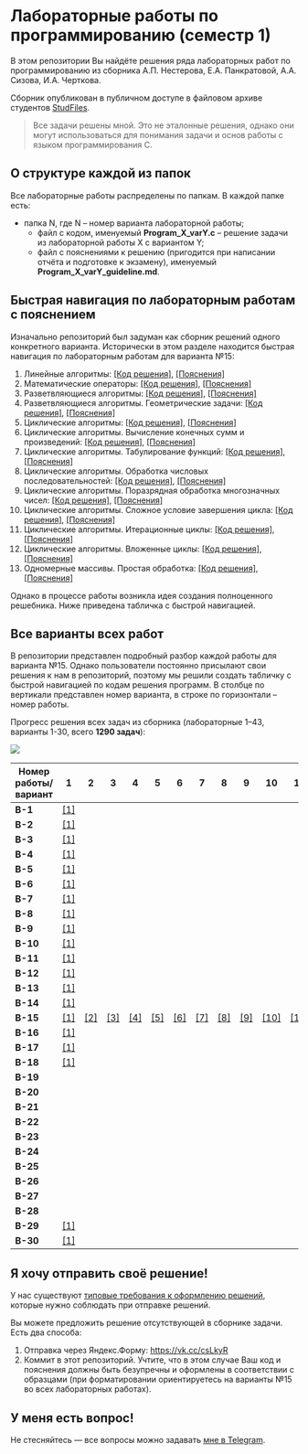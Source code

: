 # Лабораторные работы по программированию (семестр 1)
В этом репозитории Вы найдёте решения ряда лабораторных работ по программированию из сборника А.П. Нестерова, Е.А. Панкратовой, А.А. Сизова, И.А. Черткова.

Сборник опубликован в публичном доступе в файловом архиве студентов [StudFiles](https://studfile.net/preview/2715555).

> Все задачи решены мной. Это не эталонные решения, однако они могут использоваться для понимания задачи и основ работы с языком программирования C.

## О структуре каждой из папок

Все лабораторные работы распределены по папкам. В каждой папке есть:
- папка N, где N – номер варианта лабораторной работы;
  - файл с кодом, именуемый **Program_X_varY.c** – решение задачи из лабораторной работы X с вариантом Y;
  - файл с пояснениями к решению (пригодится при написании отчёта и подготовке к экзамену), именуемый **Program_X_varY_guideline.md**.

## Быстрая навигация по лабораторным работам с пояснением

Изначально репозиторий был задуман как сборник решений одного конкретного варианта. Исторически в этом разделе находится быстрая навигация по лабораторным работам для варианта №15:
1. Линейные алгоритмы: [[Код решения]](1.%20Линейные%20алгоритмы/15/Program_1_var15.c), [[Пояснения]](1.%20Линейные%20алгоритмы/15/Program_1_var15_guideline.md)
2. Математические операторы: [[Код решения]](2.%20Математические%20операторы/15/Program_2_var15.c), [[Пояснения]](2.%20Математические%20операторы/15/Program_2_var15_guideline.md)
3. Разветвляющиеся алгоритмы: [[Код решения]](3.%20Разветвляющиеся%20алгоритмы/15/Program_3_var15.c), [[Пояснения]](3.%20Разветвляющиеся%20алгоритмы/15/Program_3_var15_guideline.md)
4. Разветвляющиеся алгоритмы. Геометрические задачи: [[Код решения]](4.%20Разветвляющиеся%20алгоритмы.%20Геометрические%20задачи/15/Program_4_var15.c), [[Пояснения]](4.%20Разветвляющиеся%20алгоритмы.%20Геометрические%20задачи/15/Program_4_var15_guideline.md)
5. Циклические алгоритмы: [[Код решения]](5.%20Циклические%20алгоритмы/15/Program_5_var15.c), [[Пояснения]](5.%20Циклические%20алгоритмы/15/Program_5_var15_guideline.md)
6. Циклические алгоритмы. Вычисление конечных сумм и произведений: [[Код решения]](6.%20Циклические%20алгоритмы.%20Вычисление%20конечных%20сумм%20и%20произведений/15/Program_6_var15.c), [[Пояснения]](6.%20Циклические%20алгоритмы.%20Вычисление%20конечных%20сумм%20и%20произведений/15/Program_6_var15_guideline.md)
7. Циклические алгоритмы. Табулирование функций: [[Код решения]](7.%20Циклические%20алгоритмы.%20Табулирование%20функций/15/Program_7_var15.c), [[Пояснения]](7.%20Циклические%20алгоритмы.%20Табулирование%20функций/15/Program_7_var15_guideline.md)
8. Циклические алгоритмы. Обработка числовых последовательностей: [[Код решения]](8.%20Циклические%20алгоритмы.%20Обработка%20числовых%20последовательностей/15/Program_8_var15.c), [[Пояснения]](8.%20Циклические%20алгоритмы.%20Обработка%20числовых%20последовательностей/15/Program_8_var15_guideline.md)
9. Циклические алгоритмы. Поразрядная обработка многозначных чисел: [[Код решения]](9.%20Циклические%20алгоритмы.%20Поразрядная%20обработка%20многозначных%20чисел/15/Program_9_var15.c), [[Пояснения]](9.%20Циклические%20алгоритмы.%20Поразрядная%20обработка%20многозначных%20чисел/15/Program_9_var15_guideline.md)
10. Циклические алгоритмы. Сложное условие завершения цикла: [[Код решения]](10.%20Циклические%20алгоритмы.%20Сложное%20условие%20завершения%20цикла/15/Program_10_var15.c), [[Пояснения]](10.%20Циклические%20алгоритмы.%20Сложное%20условие%20завершения%20цикла/15/Program_10_var15_guideline.md)
11. Циклические алгоритмы. Итерационные циклы: [[Код решения]](11.%20Циклические%20алгоритмы.%20Итерационные%20циклы/15/Program_11_var15.c), [[Пояснения]](11.%20Циклические%20алгоритмы.%20Итерационные%20циклы/15/Program_11_var15_guideline.md)
12. Циклические алгоритмы. Вложенные циклы: [[Код решения]](12.%20Циклические%20алгоритмы.%20Вложенные%20циклы/15/Program_12_var15.c), [[Пояснения]](12.%20Циклические%20алгоритмы.%20Вложенные%20циклы/15/Program_12_var15_guideline.md)
13. Одномерные массивы. Простая обработка: [[Код решения]](13.%20Одномерные%20массивы.%20Простая%20обработка/15/Program_13_var15.c), [[Пояснения]](13.%20Одномерные%20массивы.%20Простая%20обработка/15/Program_13_var15_guideline.md)

Однако в процессе работы возникла идея создания полноценного решебника. Ниже приведена табличка с быстрой навигацией.

## Все варианты всех работ

В репозитории представлен подробный разбор каждой работы для варианта №15. Однако пользователи постоянно присылают свои решения к нам в репозиторий, поэтому мы решили создать табличку с быстрой навигацией по кодам решения программ.
В столбце по вертикали представлен номер варианта, в строке по горизонтали – номер работы.

Прогресс решения всех задач из сборника (лабораторные 1–43, варианты 1-30, всего **1290 задач**):

![](https://geps.dev/progress/2)

| Номер работы/вариант | 1                                   | 2                                         | 3                                          | 4                                                                     | 5                                      | 6                                                                                         | 7                                                                 | 8                                                                                    | 9                                                                                        | 10                                                                                 | 11                                                               | 12                                                            | 13                                                           | 14 | 15 | 16 | 17 | 18 | 19 | 20 | 21 | 22 | 23 | 24 | 25 | 26 | 27 | 28 | 29 | 30 | 31 | 32 | 33 | 34 | 35 | 36 | 37 | 38 | 39 | 40 | 41 | 42 | 43 |
|----------------------|-------------------------------------|-------------------------------------------|--------------------------------------------|-----------------------------------------------------------------------|----------------------------------------|-------------------------------------------------------------------------------------------|-------------------------------------------------------------------|--------------------------------------------------------------------------------------|------------------------------------------------------------------------------------------|------------------------------------------------------------------------------------|------------------------------------------------------------------|---------------------------------------------------------------|--------------------------------------------------------------|----|----|----|----|----|----|----|----|----|----|----|----|----|----|----|----|----|----|----|----|----|----|----|----|----|----|----|----|----|----|
| **В-1**              | [[1]](1.%20Линейные%20алгоритмы/1)  |                                           |                                            |                                                                       |                                        |                                                                                           |                                                                   |                                                                                      |                                                                                          |                                                                                    |                                                                  |                                                               |                                                              |    |    |    |    |    |    |    |    |    |    |    |    |    |    |    |    |    |    |    |    |    |    |    |    |    |    |    |    |    |    |
| **В-2**              | [[1]](1.%20Линейные%20алгоритмы/2)  |                                           |                                            |                                                                       |                                        |                                                                                           |                                                                   |                                                                                      |                                                                                          |                                                                                    |                                                                  |                                                               |                                                              |    |    |    |    |    |    |    |    |    |    |    |    |    |    |    |    |    |    |    |    |    |    |    |    |    |    |    |    |    |    |
| **В-3**              | [[1]](1.%20Линейные%20алгоритмы/3)  |                                           |                                            |                                                                       |                                        |                                                                                           |                                                                   |                                                                                      |                                                                                          |                                                                                    |                                                                  |                                                               |                                                              |    |    |    |    |    |    |    |    |    |    |    |    |    |    |    |    |    |    |    |    |    |    |    |    |    |    |    |    |    |    |
| **В-4**              | [[1]](1.%20Линейные%20алгоритмы/4)  |                                           |                                            |                                                                       |                                        |                                                                                           |                                                                   |                                                                                      |                                                                                          |                                                                                    |                                                                  |                                                               |                                                              |    |    |    |    |    |    |    |    |    |    |    |    |    |    |    |    |    |    |    |    |    |    |    |    |    |    |    |    |    |    |
| **В-5**              | [[1]](1.%20Линейные%20алгоритмы/5)  |                                           |                                            |                                                                       |                                        |                                                                                           |                                                                   |                                                                                      |                                                                                          |                                                                                    |                                                                  |                                                               |                                                              |    |    |    |    |    |    |    |    |    |    |    |    |    |    |    |    |    |    |    |    |    |    |    |    |    |    |    |    |    |    |
| **В-6**              | [[1]](1.%20Линейные%20алгоритмы/6)  |                                           |                                            |                                                                       |                                        |                                                                                           |                                                                   |                                                                                      |                                                                                          |                                                                                    |                                                                  |                                                               |                                                              |    |    |    |    |    |    |    |    |    |    |    |    |    |    |    |    |    |    |    |    |    |    |    |    |    |    |    |    |    |    |
| **В-7**              | [[1]](1.%20Линейные%20алгоритмы/7)  |                                           |                                            |                                                                       |                                        |                                                                                           |                                                                   |                                                                                      |                                                                                          |                                                                                    |                                                                  |                                                               |                                                              |    |    |    |    |    |    |    |    |    |    |    |    |    |    |    |    |    |    |    |    |    |    |    |    |    |    |    |    |    |    |
| **В-8**              | [[1]](1.%20Линейные%20алгоритмы/8)  |                                           |                                            |                                                                       |                                        |                                                                                           |                                                                   |                                                                                      |                                                                                          |                                                                                    |                                                                  |                                                               |                                                              |    |    |    |    |    |    |    |    |    |    |    |    |    |    |    |    |    |    |    |    |    |    |    |    |    |    |    |    |    |    |
| **В-9**              | [[1]](1.%20Линейные%20алгоритмы/9)  |                                           |                                            |                                                                       |                                        |                                                                                           |                                                                   |                                                                                      |                                                                                          |                                                                                    |                                                                  |                                                               |                                                              |    |    |    |    |    |    |    |    |    |    |    |    |    |    |    |    |    |    |    |    |    |    |    |    |    |    |    |    |    |    |
| **В-10**             | [[1]](1.%20Линейные%20алгоритмы/10) |                                           |                                            |                                                                       |                                        |                                                                                           |                                                                   |                                                                                      |                                                                                          |                                                                                    |                                                                  |                                                               |                                                              |    |    |    |    |    |    |    |    |    |    |    |    |    |    |    |    |    |    |    |    |    |    |    |    |    |    |    |    |    |    |
| **В-11**             | [[1]](1.%20Линейные%20алгоритмы/11) |                                           |                                            |                                                                       |                                        |                                                                                           |                                                                   |                                                                                      |                                                                                          |                                                                                    |                                                                  |                                                               |                                                              |    |    |    |    |    |    |    |    |    |    |    |    |    |    |    |    |    |    |    |    |    |    |    |    |    |    |    |    |    |    |
| **В-12**             | [[1]](1.%20Линейные%20алгоритмы/12) |                                           |                                            |                                                                       |                                        |                                                                                           |                                                                   |                                                                                      |                                                                                          |                                                                                    |                                                                  |                                                               |                                                              |    |    |    |    |    |    |    |    |    |    |    |    |    |    |    |    |    |    |    |    |    |    |    |    |    |    |    |    |    |    |
| **В-13**             | [[1]](1.%20Линейные%20алгоритмы/13) |                                           |                                            |                                                                       |                                        |                                                                                           |                                                                   |                                                                                      |                                                                                          |                                                                                    |                                                                  |                                                               |                                                              |    |    |    |    |    |    |    |    |    |    |    |    |    |    |    |    |    |    |    |    |    |    |    |    |    |    |    |    |    |    |
| **В-14**             | [[1]](1.%20Линейные%20алгоритмы/14) |                                           |                                            |                                                                       |                                        |                                                                                           |                                                                   |                                                                                      |                                                                                          |                                                                                    |                                                                  |                                                               |                                                              |    |    |    |    |    |    |    |    |    |    |    |    |    |    |    |    |    |    |    |    |    |    |    |    |    |    |    |    |    |    |
| **В-15**             | [[1]](1.%20Линейные%20алгоритмы/15) | [[2]](2.%20Математические%20операторы/15) | [[3]](3.%20Разветвляющиеся%20алгоритмы/15) | [[4]](4.%20Разветвляющиеся%20алгоритмы.%20Геометрические%20задачи/15) | [[5]](5.%20Циклические%20алгоритмы/15) | [[6]](6.%20Циклические%20алгоритмы.%20Вычисление%20конечных%20сумм%20и%20произведений/15) | [[7]](7.%20Циклические%20алгоритмы.%20Табулирование%20функций/15) | [[8]](8.%20Циклические%20алгоритмы.%20Обработка%20числовых%20последовательностей/15) | [[9]](9.%20Циклические%20алгоритмы.%20Поразрядная%20обработка%20многозначных%20чисел/15) | [[10]](10.%20Циклические%20алгоритмы.%20Сложное%20условие%20завершения%20цикла/15) | [[11]](11.%20Циклические%20алгоритмы.%20Итерационные%20циклы/15) | [[12]](12.%20Циклические%20алгоритмы.%20Вложенные%20циклы/15) | [[13]](13.%20Одномерные%20массивы.%20Простая%20обработка/15) |    |    |    |    |    |    |    |    |    |    |    |    |    |    |    |    |    |    |    |    |    |    |    |    |    |    |    |    |    |    |
| **В-16**             | [[1]](1.%20Линейные%20алгоритмы/16) |                                           |                                            |                                                                       |                                        |                                                                                           |                                                                   |                                                                                      |                                                                                          |                                                                                    |                                                                  |                                                               |                                                              |    |    |    |    |    |    |    |    |    |    |    |    |    |    |    |    |    |    |    |    |    |    |    |    |    |    |    |    |    |    |
| **В-17**             | [[1]](1.%20Линейные%20алгоритмы/17) |                                           |                                            |                                                                       |                                        |                                                                                           |                                                                   |                                                                                      |                                                                                          |                                                                                    |                                                                  |                                                               |                                                              |    |    |    |    |    |    |    |    |    |    |    |    |    |    |    |    |    |    |    |    |    |    |    |    |    |    |    |    |    |    |
| **В-18**             | [[1]](1.%20Линейные%20алгоритмы/18) |                                           |                                            |                                                                       |                                        |                                                                                           |                                                                   |                                                                                      |                                                                                          |                                                                                    |                                                                  |                                                               |                                                              |    |    |    |    |    |    |    |    |    |    |    |    |    |    |    |    |    |    |    |    |    |    |    |    |    |    |    |    |    |    |
| **В-19**             |                                     |                                           |                                            |                                                                       |                                        |                                                                                           |                                                                   |                                                                                      |                                                                                          |                                                                                    |                                                                  |                                                               |                                                              |    |    |    |    |    |    |    |    |    |    |    |    |    |    |    |    |    |    |    |    |    |    |    |    |    |    |    |    |    |    |
| **В-20**             |                                     |                                           |                                            |                                                                       |                                        |                                                                                           |                                                                   |                                                                                      |                                                                                          |                                                                                    |                                                                  |                                                               |                                                              |    |    |    |    |    |    |    |    |    |    |    |    |    |    |    |    |    |    |    |    |    |    |    |    |    |    |    |    |    |    |
| **В-21**             |                                     |                                           |                                            |                                                                       |                                        |                                                                                           |                                                                   |                                                                                      |                                                                                          |                                                                                    |                                                                  |                                                               |                                                              |    |    |    |    |    |    |    |    |    |    |    |    |    |    |    |    |    |    |    |    |    |    |    |    |    |    |    |    |    |    |
| **В-22**             |                                     |                                           |                                            |                                                                       |                                        |                                                                                           |                                                                   |                                                                                      |                                                                                          |                                                                                    |                                                                  |                                                               |                                                              |    |    |    |    |    |    |    |    |    |    |    |    |    |    |    |    |    |    |    |    |    |    |    |    |    |    |    |    |    |    |
| **В-23**             |                                     |                                           |                                            |                                                                       |                                        |                                                                                           |                                                                   |                                                                                      |                                                                                          |                                                                                    |                                                                  |                                                               |                                                              |    |    |    |    |    |    |    |    |    |    |    |    |    |    |    |    |    |    |    |    |    |    |    |    |    |    |    |    |    |    |
| **В-24**             |                                     |                                           |                                            |                                                                       |                                        |                                                                                           |                                                                   |                                                                                      |                                                                                          |                                                                                    |                                                                  |                                                               |                                                              |    |    |    |    |    |    |    |    |    |    |    |    |    |    |    |    |    |    |    |    |    |    |    |    |    |    |    |    |    |    |
| **В-25**             |                                     |                                           |                                            |                                                                       |                                        |                                                                                           |                                                                   |                                                                                      |                                                                                          |                                                                                    |                                                                  |                                                               |                                                              |    |    |    |    |    |    |    |    |    |    |    |    |    |    |    |    |    |    |    |    |    |    |    |    |    |    |    |    |    |    |
| **В-26**             |                                     |                                           |                                            |                                                                       |                                        |                                                                                           |                                                                   |                                                                                      |                                                                                          |                                                                                    |                                                                  |                                                               |                                                              |    |    |    |    |    |    |    |    |    |    |    |    |    |    |    |    |    |    |    |    |    |    |    |    |    |    |    |    |    |    |
| **В-27**             |                                     |                                           |                                            |                                                                       |                                        |                                                                                           |                                                                   |                                                                                      |                                                                                          |                                                                                    |                                                                  |                                                               |                                                              |    |    |    |    |    |    |    |    |    |    |    |    |    |    |    |    |    |    |    |    |    |    |    |    |    |    |    |    |    |    |
| **В-28**             |                                     |                                           |                                            |                                                                       |                                        |                                                                                           |                                                                   |                                                                                      |                                                                                          |                                                                                    |                                                                  |                                                               |                                                              |    |    |    |    |    |    |    |    |    |    |    |    |    |    |    |    |    |    |    |    |    |    |    |    |    |    |    |    |    |    |
| **В-29**             | [[1]](1.%20Линейные%20алгоритмы/29) |                                           |                                            |                                                                       |                                        |                                                                                           |                                                                   |                                                                                      |                                                                                          |                                                                                    |                                                                  |                                                               |                                                              |    |    |    |    |    |    |    |    |    |    |    |    |    |    |    |    |    |    |    |    |    |    |    |    |    |    |    |    |    |    |
| **В-30**             | [[1]](1.%20Линейные%20алгоритмы/30) |                                           |                                            |                                                                       |                                        |                                                                                           |                                                                   |                                                                                      |                                                                                          |                                                                                    |                                                                  |                                                               |                                                              |    |    |    |    |    |    |    |    |    |    |    |    |    |    |    |    |    |    |    |    |    |    |    |    |    |    |    |    |    |    |

## Я хочу отправить своё решение!

У нас существуют [типовые требования к оформлению решений](publishing_guide.md), которые нужно соблюдать при отправке решений.

Вы можете предложить решение отсутствующей в сборнике задачи. Есть два способа:
1. Отправка через Яндекс.Форму: https://vk.cc/csLkyR
2. Коммит в этот репозиторий. Учтите, что в этом случае Ваш код и пояснения должны быть безупречны и оформлены в соответствии с образцами (при форматировании ориентируетесь на варианты №15 во всех лабораторных работах).

## У меня есть вопрос!

Не стесняйтесь — все вопросы можно задавать [мне в Telegram](https://t.me/plunkzy).